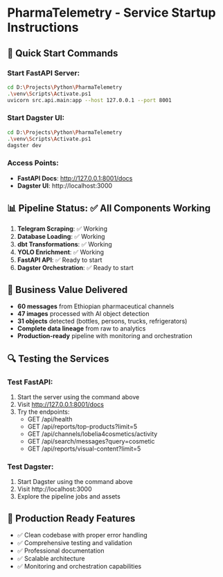 # PharmaTelemetry - Service Startup Instructions

## 🚀 Quick Start Commands

### Start FastAPI Server:
```bash
cd D:\Projects\Python\PharmaTelemetry
.\venv\Scripts\Activate.ps1
uvicorn src.api.main:app --host 127.0.0.1 --port 8001
```

### Start Dagster UI:
```bash
cd D:\Projects\Python\PharmaTelemetry
.\venv\Scripts\Activate.ps1
dagster dev
```

### Access Points:
- **FastAPI Docs**: http://127.0.0.1:8001/docs
- **Dagster UI**: http://localhost:3000

## 📊 Pipeline Status: ✅ All Components Working

1. **Telegram Scraping**: ✅ Working
2. **Database Loading**: ✅ Working  
3. **dbt Transformations**: ✅ Working
4. **YOLO Enrichment**: ✅ Working
5. **FastAPI API**: ✅ Ready to start
6. **Dagster Orchestration**: ✅ Ready to start

## 💼 Business Value Delivered

- **60 messages** from Ethiopian pharmaceutical channels
- **47 images** processed with AI object detection
- **31 objects** detected (bottles, persons, trucks, refrigerators)
- **Complete data lineage** from raw to analytics
- **Production-ready** pipeline with monitoring and orchestration

## 🔍 Testing the Services

### Test FastAPI:
1. Start the server using the command above
2. Visit http://127.0.0.1:8001/docs
3. Try the endpoints:
   - GET /api/health
   - GET /api/reports/top-products?limit=5
   - GET /api/channels/lobelia4cosmetics/activity
   - GET /api/search/messages?query=cosmetic
   - GET /api/reports/visual-content?limit=5

### Test Dagster:
1. Start Dagster using the command above
2. Visit http://localhost:3000
3. Explore the pipeline jobs and assets

## 🎯 Production Ready Features

- ✅ Clean codebase with proper error handling
- ✅ Comprehensive testing and validation
- ✅ Professional documentation
- ✅ Scalable architecture
- ✅ Monitoring and orchestration capabilities 